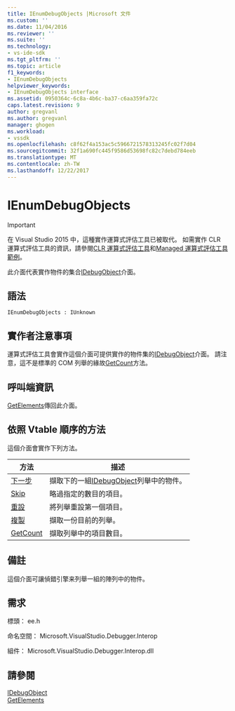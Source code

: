 ```yaml
---
title: IEnumDebugObjects |Microsoft 文件
ms.custom: ''
ms.date: 11/04/2016
ms.reviewer: ''
ms.suite: ''
ms.technology:
- vs-ide-sdk
ms.tgt_pltfrm: ''
ms.topic: article
f1_keywords:
- IEnumDebugObjects
helpviewer_keywords:
- IEnumDebugObjects interface
ms.assetid: 0950364c-6c8a-4b6c-ba37-c6aa359fa72c
caps.latest.revision: 9
author: gregvanl
ms.author: gregvanl
manager: ghogen
ms.workload:
- vssdk
ms.openlocfilehash: c8f62f4a153ac5c5966721578313245fc02f7d04
ms.sourcegitcommit: 32f1a690fc445f9586d53698fc82c7debd784eeb
ms.translationtype: MT
ms.contentlocale: zh-TW
ms.lasthandoff: 12/22/2017
---
```

# <a name="ienumdebugobjects"></a>IEnumDebugObjects
> [!IMPORTANT]
>  在 Visual Studio 2015 中，這種實作運算式評估工具已被取代。 如需實作 CLR 運算式評估工具的資訊，請參閱[CLR 運算式評估工具](https://github.com/Microsoft/ConcordExtensibilitySamples/wiki/CLR-Expression-Evaluators)和[Managed 運算式評估工具範例](https://github.com/Microsoft/ConcordExtensibilitySamples/wiki/Managed-Expression-Evaluator-Sample)。  
  
 此介面代表實作物件的集合[IDebugObject](../../../extensibility/debugger/reference/idebugobject.md)介面。  
  
## <a name="syntax"></a>語法  
  
```  
IEnumDebugObjects : IUnknown  
```  
  
## <a name="notes-for-implementers"></a>實作者注意事項  
 運算式評估工具會實作這個介面可提供實作的物件集的[IDebugObject](../../../extensibility/debugger/reference/idebugobject.md)介面。 請注意，這不是標準的 COM 列舉的緣故[GetCount](../../../extensibility/debugger/reference/ienumdebugobjects-getcount.md)方法。  
  
## <a name="notes-for-callers"></a>呼叫端資訊  
 [GetElements](../../../extensibility/debugger/reference/idebugarrayobject-getelements.md)傳回此介面。  
  
## <a name="methods-in-vtable-order"></a>依照 Vtable 順序的方法  
 這個介面會實作下列方法。  
  
|方法|描述|  
|------------|-----------------|  
|[下一步](../../../extensibility/debugger/reference/ienumdebugobjects-next.md)|擷取下的一組[IDebugObject](../../../extensibility/debugger/reference/idebugobject.md)列舉中的物件。|  
|[Skip](../../../extensibility/debugger/reference/ienumdebugobjects-skip.md)|略過指定的數目的項目。|  
|[重設](../../../extensibility/debugger/reference/ienumdebugobjects-reset.md)|將列舉重設第一個項目。|  
|[複製](../../../extensibility/debugger/reference/ienumdebugobjects-clone.md)|擷取一份目前的列舉。|  
|[GetCount](../../../extensibility/debugger/reference/ienumdebugobjects-getcount.md)|擷取列舉中的項目數目。|  
  
## <a name="remarks"></a>備註  
 這個介面可讓偵錯引擎来列舉一組的陣列中的物件。  
  
## <a name="requirements"></a>需求  
 標頭： ee.h  
  
 命名空間： Microsoft.VisualStudio.Debugger.Interop  
  
 組件： Microsoft.VisualStudio.Debugger.Interop.dll  
  
## <a name="see-also"></a>請參閱  
 [IDebugObject](../../../extensibility/debugger/reference/idebugobject.md)   
 [GetElements](../../../extensibility/debugger/reference/idebugarrayobject-getelements.md)
